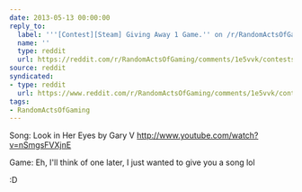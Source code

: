 ```yaml
---
date: 2013-05-13 00:00:00
reply_to:
  label: '''[Contest][Steam] Giving Away 1 Game.'' on /r/RandomActsOfGaming'
  name: ''
  type: reddit
  url: https://reddit.com/r/RandomActsOfGaming/comments/1e5vvk/conteststeam_giving_away_1_game/
source: reddit
syndicated:
- type: reddit
  url: https://www.reddit.com/r/RandomActsOfGaming/comments/1e5vvk/conteststeam_giving_away_1_game/c9xbhng/
tags:
- RandomActsOfGaming
---
```


Song: Look in Her Eyes by Gary V http://www.youtube.com/watch?v=nSmgsFVXjnE

Game: Eh, I'll think of one later, I just wanted to give you a song lol

:D